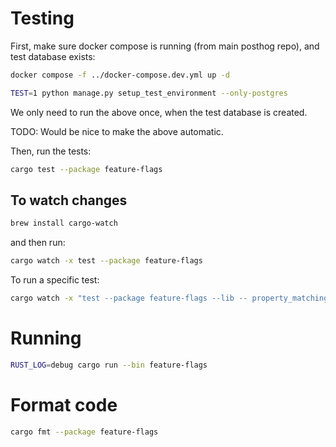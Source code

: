 
# Testing

First, make sure docker compose is running (from main posthog repo), and test database exists:

```sh
docker compose -f ../docker-compose.dev.yml up -d
```

```sh
TEST=1 python manage.py setup_test_environment --only-postgres
```

We only need to run the above once, when the test database is created.

TODO: Would be nice to make the above automatic.

Then, run the tests:

```sh
cargo test --package feature-flags
```

## To watch changes

```sh
brew install cargo-watch
```

and then run:

```sh
cargo watch -x test --package feature-flags
```

To run a specific test:

```sh
cargo watch -x "test --package feature-flags --lib -- property_matching::tests::test_match_properties_math_operators --exact --show-output"
```

# Running

```sh
RUST_LOG=debug cargo run --bin feature-flags
```

# Format code

```sh
cargo fmt --package feature-flags
```
